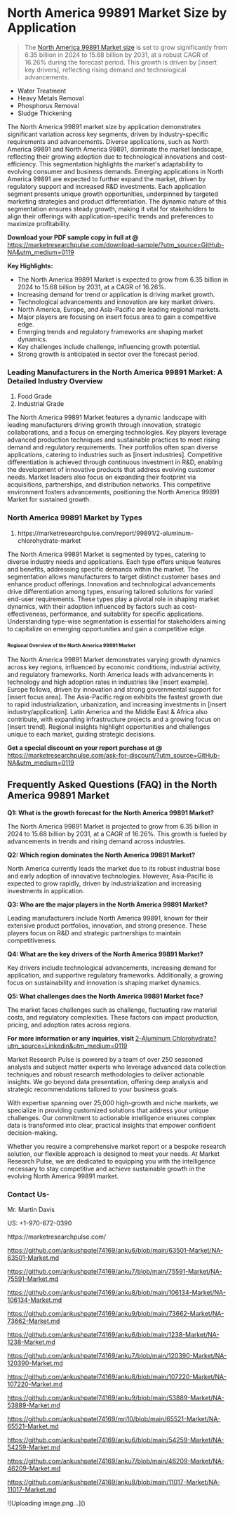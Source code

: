 <h1>North America 99891 Market&nbsp;Size by Application</h1><blockquote><p>The <a href="https://marketresearchpulse.com/download-sample/?utm_source=GitHub-NA&amp;utm_medium=0119">North America 99891 Market size</a> is set to grow significantly from 6.35 billion in 2024 to 15.68 billion by 2031, at a robust CAGR of 16.26% during the forecast period. This growth is driven by [insert key drivers], reflecting rising demand and technological advancements.</p></blockquote><ul><li>Water Treatment<li> Heavy Metals Removal<li> Phosphorus Removal<li> Sludge Thickening</li></ul><p>The North America 99891 market size by application demonstrates significant variation across key segments, driven by industry-specific requirements and advancements. Diverse applications, such as North America 99891 and North America 99891, dominate the market landscape, reflecting their growing adoption due to technological innovations and cost-efficiency. This segmentation highlights the market's adaptability to evolving consumer and business demands. Emerging applications in North America 99891 are expected to further expand the market, driven by regulatory support and increased R&D investments. Each application segment presents unique growth opportunities, underpinned by targeted marketing strategies and product differentiation. The dynamic nature of this segmentation ensures steady growth, making it vital for stakeholders to align their offerings with application-specific trends and preferences to maximize profitability.</p><p><strong>Download your PDF sample copy in full at @ </strong><a href="https://marketresearchpulse.com/download-sample/?utm_source=GitHub-NA&amp;utm_medium=0119">https://marketresearchpulse.com/download-sample/?utm_source=GitHub-NA&amp;utm_medium=0119</a></p><p><strong>Key Highlights: </strong></p><ul><li>The North America 99891 Market is expected to grow from 6.35 billion in 2024 to 15.68 billion by 2031, at a CAGR of 16.26%.</li><li>Increasing demand for trend or application is driving market growth.</li><li>Technological advancements and innovation are key market drivers.</li><li>North America, Europe, and Asia-Pacific are leading regional markets.</li><li>Major players are focusing on insert focus area to gain a competitive edge.</li><li>Emerging trends and regulatory frameworks are shaping market dynamics.</li><li>Key challenges include challenge, influencing growth potential.</li><li>Strong growth is anticipated in sector over the forecast period.</li></ul><h3>Leading Manufacturers in the North America 99891 Market: A Detailed Industry Overview</h3><ol><li>Food Grade<li> Industrial Grade</li></ol><div class="flex max-w-full flex-col flex-grow"><div class="min-h-8 text-message flex w-full flex-col items-end gap-2 whitespace-normal break-words [.text-message+&amp;]:mt-5" dir="auto" data-message-author-role="assistant" data-message-id="fd8432e4-4910-450d-b182-61b7bfb0a01f" data-message-model-slug="gpt-4o"><div class="flex w-full flex-col gap-1 empty:hidden first:pt-[3px]"><div class="markdown prose w-full break-words dark:prose-invert light"><p>The North America 99891 Market features a dynamic landscape with leading manufacturers driving growth through innovation, strategic collaborations, and a focus on emerging technologies. Key players leverage advanced production techniques and sustainable practices to meet rising demand and regulatory requirements. Their portfolios often span diverse applications, catering to industries such as [insert industries]. Competitive differentiation is achieved through continuous investment in R&amp;D, enabling the development of innovative products that address evolving customer needs. Market leaders also focus on expanding their footprint via acquisitions, partnerships, and distribution networks. This competitive environment fosters advancements, positioning the North America 99891 Market for sustained growth.</p></div></div></div></div><h3>North America 99891 Market by Types</h3><ol><li>https://marketresearchpulse.com/report/99891/2-aluminum-chlorohydrate-market</li></ol><div class="flex max-w-full flex-col flex-grow"><div class="min-h-8 text-message flex w-full flex-col items-end gap-2 whitespace-normal break-words [.text-message+&amp;]:mt-5" dir="auto" data-message-author-role="assistant" data-message-id="084470be-0bb7-4664-bddf-5156b4f41249" data-message-model-slug="gpt-4o-mini"><div class="flex w-full flex-col gap-1 empty:hidden first:pt-[3px]"><div class="markdown prose w-full break-words dark:prose-invert light"><p>The North America 99891 Market is segmented by types, catering to diverse industry needs and applications. Each type offers unique features and benefits, addressing specific demands within the market. The segmentation allows manufacturers to target distinct customer bases and enhance product offerings. Innovation and technological advancements drive differentiation among types, ensuring tailored solutions for varied end-user requirements. These types play a pivotal role in shaping market dynamics, with their adoption influenced by factors such as cost-effectiveness, performance, and suitability for specific applications. Understanding type-wise segmentation is essential for stakeholders aiming to capitalize on emerging opportunities and gain a competitive edge.</p></div></div></div></div><h3><span style="font-size: 11px;">Regional Overview of the North America 99891 Market</span></h3><div class="flex max-w-full flex-col flex-grow"><div class="min-h-8 text-message flex w-full flex-col items-end gap-2 whitespace-normal break-words [.text-message+&amp;]:mt-5" dir="auto" data-message-author-role="assistant" data-message-id="e9038762-ce64-4e30-91c9-9bd413514231" data-message-model-slug="gpt-4o-mini"><div class="flex w-full flex-col gap-1 empty:hidden first:pt-[3px]"><div class="markdown prose w-full break-words dark:prose-invert light"><p>The North America 99891 Market demonstrates varying growth dynamics across key regions, influenced by economic conditions, industrial activity, and regulatory frameworks. North America leads with advancements in technology and high adoption rates in industries like [insert example]. Europe follows, driven by innovation and strong governmental support for [insert focus area]. The Asia-Pacific region exhibits the fastest growth due to rapid industrialization, urbanization, and increasing investments in [insert industry/application]. Latin America and the Middle East &amp; Africa also contribute, with expanding infrastructure projects and a growing focus on [insert trend]. Regional insights highlight opportunities and challenges unique to each market, guiding strategic decisions.</p></div></div></div></div><p><strong>Get a special discount on your report purchase at @ </strong><a href="https://marketresearchpulse.com/ask-for-discount/?utm_source=GitHub-NA&amp;utm_medium=0119">https://marketresearchpulse.com/ask-for-discount/?utm_source=GitHub-NA&amp;utm_medium=0119</a></p><h2>Frequently Asked Questions (FAQ) in the North America 99891 Market</h2><p><strong>Q1: What is the growth forecast for the North America 99891 Market?</strong></p><p>The North America 99891 Market is projected to grow from 6.35 billion in 2024 to 15.68 billion by 2031, at a CAGR of 16.26%. This growth is fueled by advancements in trends and rising demand across industries.</p><p><strong>Q2: Which region dominates the North America 99891 Market?</strong></p><p>North America currently leads the market due to its robust industrial base and early adoption of innovative technologies. However, Asia-Pacific is expected to grow rapidly, driven by industrialization and increasing investments in application.</p><p><strong>Q3: Who are the major players in the North America 99891 Market?</strong></p><p>Leading manufacturers include North America 99891, known for their extensive product portfolios, innovation, and strong presence. These players focus on R&amp;D and strategic partnerships to maintain competitiveness.</p><p><strong>Q4: What are the key drivers of the North America 99891 Market?</strong></p><p>Key drivers include technological advancements, increasing demand for application, and supportive regulatory frameworks. Additionally, a growing focus on sustainability and innovation is shaping market dynamics.</p><p><strong>Q5: What challenges does the North America 99891 Market face?</strong></p><p>The market faces challenges such as challenge, fluctuating raw material costs, and regulatory complexities. These factors can impact production, pricing, and adoption rates across regions.</p><p><strong>For more information or any inquiries, visit&nbsp;</strong><a href="2-Aluminum Chlorohydrate?utm_source=Linkedin&utm_medium=0119">2-Aluminum Chlorohydrate?utm_source=Linkedin&utm_medium=0119</a></p><p>Market Research Pulse is powered by a team of over 250 seasoned analysts and subject matter experts who leverage advanced data collection techniques and robust research methodologies to deliver actionable insights. We go beyond data presentation, offering deep analysis and strategic recommendations tailored to your business goals.</p><p>With expertise spanning over 25,000 high-growth and niche markets, we specialize in providing customized solutions that address your unique challenges. Our commitment to actionable intelligence ensures complex data is transformed into clear, practical insights that empower confident decision-making.</p><p>Whether you require a comprehensive market report or a bespoke research solution, our flexible approach is designed to meet your needs. At Market Research Pulse, we are dedicated to equipping you with the intelligence necessary to stay competitive and achieve sustainable growth in the evolving North America 99891 market.</p><h3><strong>Contact Us-</strong></h3><p>Mr. Martin Davis</p><p>US: +1-970-672-0390</p><p>https://marketresearchpulse.com/</p><p><a href="https://github.com/ankushpatel74169/anku6/blob/main/63501-Market/NA-63501-Market.md">https://github.com/ankushpatel74169/anku6/blob/main/63501-Market/NA-63501-Market.md</a></p><p><a href="https://github.com/ankushpatel74169/anku7/blob/main/75591-Market/NA-75591-Market.md">https://github.com/ankushpatel74169/anku7/blob/main/75591-Market/NA-75591-Market.md</a></p><p><a href="https://github.com/ankushpatel74169/anku8/blob/main/106134-Market/NA-106134-Market.md">https://github.com/ankushpatel74169/anku8/blob/main/106134-Market/NA-106134-Market.md</a></p><p><a href="https://github.com/ankushpatel74169/anku9/blob/main/73662-Market/NA-73662-Market.md">https://github.com/ankushpatel74169/anku9/blob/main/73662-Market/NA-73662-Market.md</a></p><p><a href="https://github.com/ankushpatel74169/anku6/blob/main/1238-Market/NA-1238-Market.md">https://github.com/ankushpatel74169/anku6/blob/main/1238-Market/NA-1238-Market.md</a></p><p><a href="https://github.com/ankushpatel74169/anku7/blob/main/120390-Market/NA-120390-Market.md">https://github.com/ankushpatel74169/anku7/blob/main/120390-Market/NA-120390-Market.md</a></p><p><a href="https://github.com/ankushpatel74169/anku8/blob/main/107220-Market/NA-107220-Market.md">https://github.com/ankushpatel74169/anku8/blob/main/107220-Market/NA-107220-Market.md</a></p><p><a href="https://github.com/ankushpatel74169/anku9/blob/main/53889-Market/NA-53889-Market.md">https://github.com/ankushpatel74169/anku9/blob/main/53889-Market/NA-53889-Market.md</a></p><p><a href="https://github.com/ankushpatel74169/mri10/blob/main/65521-Market/NA-65521-Market.md">https://github.com/ankushpatel74169/mri10/blob/main/65521-Market/NA-65521-Market.md</a></p><p><a href="https://github.com/ankushpatel74169/anku6/blob/main/54259-Market/NA-54259-Market.md">https://github.com/ankushpatel74169/anku6/blob/main/54259-Market/NA-54259-Market.md</a></p><p><a href="https://github.com/ankushpatel74169/anku7/blob/main/46209-Market/NA-46209-Market.md">https://github.com/ankushpatel74169/anku7/blob/main/46209-Market/NA-46209-Market.md</a></p><p><a href="https://github.com/ankushpatel74169/anku8/blob/main/11017-Market/NA-11017-Market.md">https://github.com/ankushpatel74169/anku8/blob/main/11017-Market/NA-11017-Market.md</a></p>
![Uploading image.png…]()
